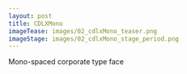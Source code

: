```yaml
---
layout: post
title: CDLXMono
imageTease: images/02_cdlxMono_teaser.png
imageStage: images/02_cdlxMono_stage_period.png
---
```


Mono-spaced corporate type face